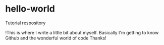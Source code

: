 # hello-world
Tutorial respository

!This is where I write a little bit about myself.
Basically I'm getting to know Github and the wonderful world of code
Thanks!
